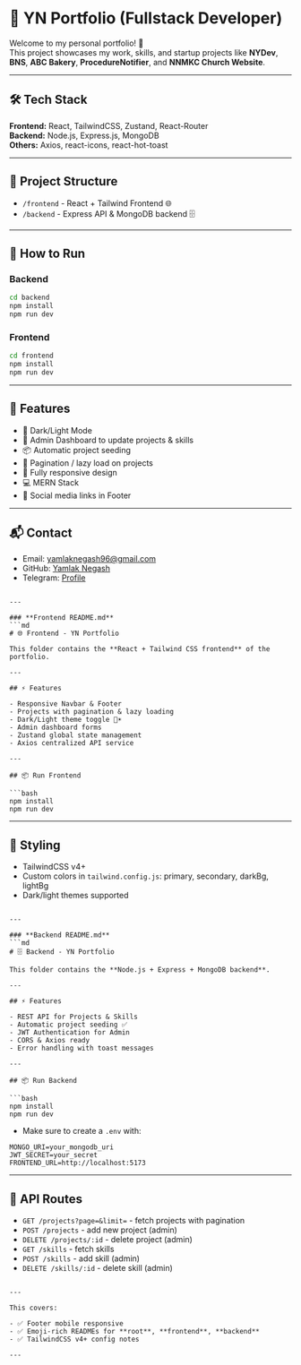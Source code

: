 # 🌟 YN Portfolio (Fullstack Developer)

Welcome to my personal portfolio! 🚀  
This project showcases my work, skills, and startup projects like **NYDev**, **BNS**, **ABC Bakery**, **ProcedureNotifier**, and **NNMKC Church Website**.

---

## 🛠️ Tech Stack

**Frontend:** React, TailwindCSS, Zustand, React-Router  
**Backend:** Node.js, Express.js, MongoDB  
**Others:** Axios, react-icons, react-hot-toast  

---

## 📁 Project Structure

- `/frontend` - React + Tailwind Frontend 🌐  
- `/backend` - Express API & MongoDB backend 🗄️  

---

## 🚀 How to Run

### Backend
```bash
cd backend
npm install
npm run dev
````

### Frontend

```bash
cd frontend
npm install
npm run dev
```

---

## 📌 Features

* 🌙 Dark/Light Mode
* 📝 Admin Dashboard to update projects & skills
* 📦 Automatic project seeding
* 🔄 Pagination / lazy load on projects
* 📱 Fully responsive design
* 💻 MERN Stack
* 🔗 Social media links in Footer

---

## 📬 Contact

* Email: [yamlaknegash96@gmail.com](mailto:yamlaknegash96@gmail.com)
* GitHub: [Yamlak Negash](https://github.com/yamneg96)
* Telegram: [Profile](https://t.me/user1name_123)

````

---

### **Frontend README.md**
```md
# 🌐 Frontend - YN Portfolio

This folder contains the **React + Tailwind CSS frontend** of the portfolio.

---

## ⚡ Features

- Responsive Navbar & Footer  
- Projects with pagination & lazy loading  
- Dark/Light theme toggle 🌙☀️  
- Admin dashboard forms  
- Zustand global state management  
- Axios centralized API service  

---

## 📦 Run Frontend

```bash
npm install
npm run dev
````

---

## 🎨 Styling

* TailwindCSS v4+
* Custom colors in `tailwind.config.js`: primary, secondary, darkBg, lightBg
* Dark/light themes supported

````

---

### **Backend README.md**
```md
# 🗄️ Backend - YN Portfolio

This folder contains the **Node.js + Express + MongoDB backend**.

---

## ⚡ Features

- REST API for Projects & Skills  
- Automatic project seeding ✅  
- JWT Authentication for Admin  
- CORS & Axios ready  
- Error handling with toast messages  

---

## 📦 Run Backend

```bash
npm install
npm run dev
````

* Make sure to create a `.env` with:

```
MONGO_URI=your_mongodb_uri
JWT_SECRET=your_secret
FRONTEND_URL=http://localhost:5173
```

---

## 🔌 API Routes

* `GET /projects?page=&limit=` - fetch projects with pagination
* `POST /projects` - add new project (admin)
* `DELETE /projects/:id` - delete project (admin)
* `GET /skills` - fetch skills
* `POST /skills` - add skill (admin)
* `DELETE /skills/:id` - delete skill (admin)

```

---

This covers:  

- ✅ Footer mobile responsive  
- ✅ Emoji-rich READMEs for **root**, **frontend**, **backend**  
- ✅ TailwindCSS v4+ config notes  

---
